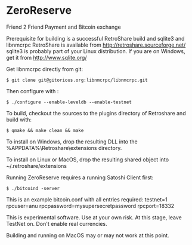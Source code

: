 ZeroReserve
===========

Friend 2 Friend Payment and Bitcoin exchange

Prerequisite for building is a successful RetroShare build and sqlite3 and libnmcrpc
RetroShare is available from http://retroshare.sourceforge.net/
sqlite3 is probably part of your Linux distribution. If you are on Windows,
get it from http://www.sqlite.org/

Get libnmcrpc directly from git:
```
$ git clone git@gitorious.org:libnmcrpc/libnmcrpc.git
```

Then configure with :
```
$ ./configure --enable-leveldb --enable-testnet
```

To build, checkout the sources to the plugins directory of Retroshare and build with:
```
$ qmake && make clean && make
```

To install on Windows, drop the resulting DLL into the
%APPDATA%\Retroshare\extensions directory.

To install on Linux or MacOS, drop the resulting shared object into
~/.retroshare/extensions

Running ZeroReserve requires a running Satoshi Client first:
```
$ ./bitcoind -server
```
This is an example bitcoin.conf with all entries required:
testnet=1
rpcuser=anu
rpcpassword=mysupersecretpassword
rpcport=18332



This is experimental software. Use at your own risk. At this stage, leave TestNet
on. Don't enable real currencies.

Building and running on MacOS may or may not work at this point. 
